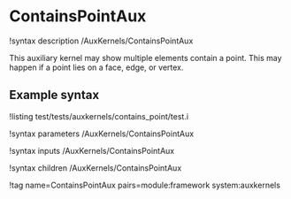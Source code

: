 # ContainsPointAux

!syntax description /AuxKernels/ContainsPointAux

This auxiliary kernel may show multiple elements contain a point. This may
happen if a point lies on a face, edge, or vertex.

## Example syntax

!listing test/tests/auxkernels/contains_point/test.i

!syntax parameters /AuxKernels/ContainsPointAux

!syntax inputs /AuxKernels/ContainsPointAux

!syntax children /AuxKernels/ContainsPointAux

!tag name=ContainsPointAux pairs=module:framework system:auxkernels
